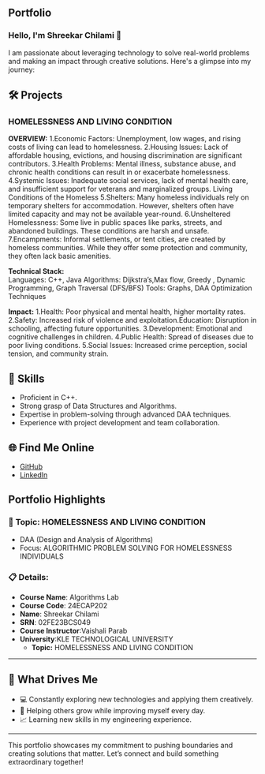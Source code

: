 ## **Portfolio**

### Hello, I'm Shreekar Chilami 👋

I am passionate about leveraging technology to solve real-world problems and making an impact through creative solutions. 
Here's a glimpse into my journey:  


## 🛠 Projects

### **HOMELESSNESS AND LIVING CONDITION**  

**OVERVIEW:** 
1.Economic Factors: Unemployment, low wages, and rising costs of living can lead to homelessness.
2.Housing Issues: Lack of affordable housing, evictions, and housing discrimination are significant contributors.
3.Health Problems: Mental illness, substance abuse, and chronic health conditions can result in or exacerbate homelessness.
4.Systemic Issues: Inadequate social services, lack of mental health care, and insufficient support for veterans and marginalized groups. Living Conditions of the Homeless
5.Shelters: Many homeless individuals rely on temporary shelters for accommodation. However, shelters often have limited capacity and may not be available year-round.
6.Unsheltered Homelessness: Some live in public spaces like parks, streets, and abandoned buildings. These conditions are harsh and unsafe.
7.Encampments: Informal settlements, or tent cities, are created by homeless communities. While they offer some protection and community, they often lack basic amenities.

**Technical Stack:**  
Languages: C++, Java
Algorithms: Dijkstra’s,Max flow, Greedy , Dynamic Programming, Graph Traversal (DFS/BFS)
Tools: Graphs, DAA Optimization Techniques

**Impact:** 
1.Health: Poor physical and mental health, higher mortality rates.
2.Safety: Increased risk of violence and exploitation.Education: Disruption in schooling, affecting future opportunities.
3.Development: Emotional and cognitive challenges in children.
4.Public Health: Spread of diseases due to poor living conditions.
5.Social Issues: Increased crime perception, social tension, and community strain.
## 🚀 **Skills**  

- Proficient in C++. 
- Strong grasp of Data Structures and Algorithms.  
- Expertise in problem-solving through advanced DAA techniques.  
- Experience with project development and team collaboration.  


## 🌐 **Find Me Online**

- [GitHub](https://github.com/shreekarchilami/Homelessness-and-living-condition.github.io/edit/main/README.md)
- [LinkedIn](https://www.linkedin.com/in/shreekar-chilami-8054752ab?utm_source=share&utm_campaign=share_via&utm_content=profile&utm_medium=android_app)

## Portfolio Highlights

### 🎯 **Topic:** HOMELESSNESS AND LIVING CONDITION

- DAA (Design and Analysis of Algorithms)  
- Focus: ALGORITHMIC PROBLEM SOLVING FOR HOMELESSNESS INDIVIDUALS
### 📋 **Details:**

- **Course Name**: Algorithms Lab 
- **Course Code**: 24ECAP202  
- **Name**: Shreekar Chilami
- **SRN**: 02FE23BCS049
- **Course Instructor**:Vaishali Parab  
- **University**:KLE TECHNOLOGICAL UNIVERSITY
  - **Topic:** HOMELESSNESS AND LIVING CONDITION
---

## 🎨 What Drives Me  
- 💻 Constantly exploring new technologies and applying them creatively.
- 🤝 Helping others grow while improving myself every day.  
- 📈 Learning new skills in my engineering experience.  

---

This portfolio showcases my commitment to pushing boundaries and creating solutions that matter. 
Let’s connect and build something extraordinary together!
